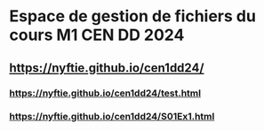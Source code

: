 # Espace de gestion de fichiers du cours M1 CEN DD 2024

## https://nyftie.github.io/cen1dd24/

### https://nyftie.github.io/cen1dd24/test.html
### https://nyftie.github.io/cen1dd24/S01Ex1.html
